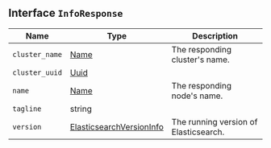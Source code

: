 ## Interface `InfoResponse`

| Name | Type | Description |
| - | - | - |
| `cluster_name` | [Name](./Name.md) | The responding cluster's name. |
| `cluster_uuid` | [Uuid](./Uuid.md) | &nbsp; |
| `name` | [Name](./Name.md) | The responding node's name. |
| `tagline` | string | &nbsp; |
| `version` | [ElasticsearchVersionInfo](./ElasticsearchVersionInfo.md) | The running version of Elasticsearch. |
